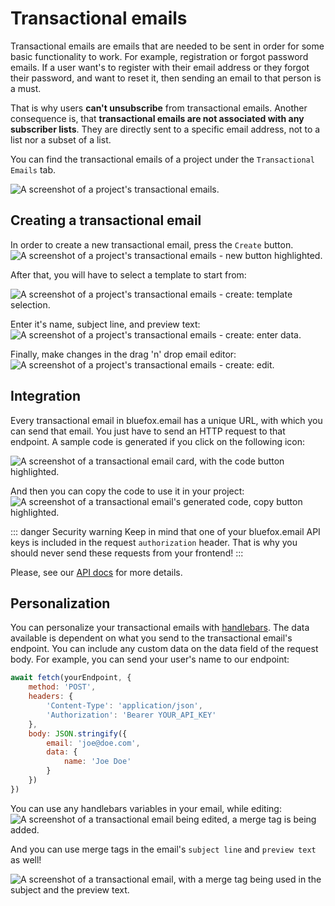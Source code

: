 # Transactional emails

Transactional emails are emails that are needed to be sent in order for some basic functionality to work. For example, registration or forgot password emails. If a user want's to register with their email address or they forgot their password, and want to reset it, then sending an email to that person is a must.

That is why users **can't unsubscribe** from transactional emails. Another consequence is, that **transactional emails are not associated with any subscriber lists**. They are directly sent to a specific email address, not to a list nor a subset of a list.

You can find the transactional emails of a project under the `Transactional Emails` tab.

![A screenshot of a project's transactional emails.](https://placehold.co/800x600/EEE/31343C)

## Creating a transactional email

In order to create a new transactional email, press the `Create` button.
![A screenshot of a project's transactional emails - new button highlighted.](https://placehold.co/800x600/EEE/31343C)

After that, you will have to select a template to start from:

![A screenshot of a project's transactional emails - create: template selection.](https://placehold.co/800x600/EEE/31343C)

Enter it's name, subject line, and preview text:
![A screenshot of a project's transactional emails - create: enter data.](https://placehold.co/800x600/EEE/31343C)

Finally, make changes in the drag 'n' drop email editor:
![A screenshot of a project's transactional emails - create: edit.](https://placehold.co/800x600/EEE/31343C)

## Integration

Every transactional email in bluefox.email has a unique URL, with which you can send that email. You just have to send an HTTP request to that endpoint. A sample code is generated if you click on the following icon:

![A screenshot of a transactional email card, with the code button highlighted.](https://placehold.co/300x300/EEE/31343C)

And then you can copy the code to use it in your project:
![A screenshot of a transactional email's generated code, copy button highlighted.](https://placehold.co/800x600/EEE/31343C)

::: danger Security warning
Keep in mind that one of your bluefox.email API keys is included in the request `authorization` header. That is why you should never send these requests from your frontend!
:::

Please, see our [API docs](/docs/api) for more details.

## Personalization

You can personalize your transactional emails with [handlebars](https://handlebarsjs.com/). The data available is dependent on what you send to the transactional email's endpoint. You can include any custom data on the data field of the request body. For example, you can send your user's name to our endpoint:

```javascript
await fetch(yourEndpoint, {
    method: 'POST',
    headers: {
        'Content-Type': 'application/json',
        'Authorization': 'Bearer YOUR_API_KEY'
    },
    body: JSON.stringify({
        email: 'joe@doe.com',
        data: {
            name: 'Joe Doe'
        }
    })
})
```

You can use any handlebars variables in your email, while editing:
![A screenshot of a transactional email being edited, a merge tag is being added.](https://placehold.co/800x600/EEE/31343C)

And you can use merge tags in the email's `subject line` and `preview text` as well!

![A screenshot of a transactional email, with a merge tag being used in the subject and the preview text.](https://placehold.co/800x600/EEE/31343C)
